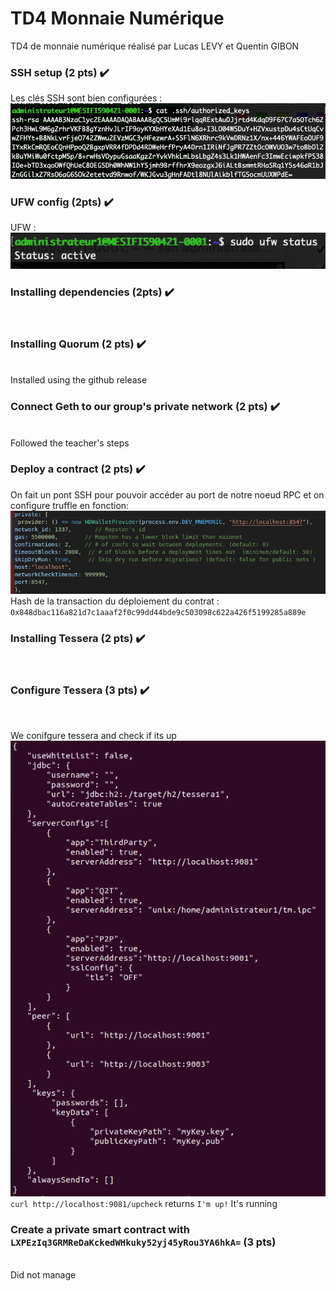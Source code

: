 # TD4 Monnaie Numérique

TD4 de monnaie numérique réalisé par Lucas LEVY et Quentin GIBON
<br>

### SSH setup (2 pts) ✔️
Les clés SSH sont bien configurées :
![sshKeys](img/SSHKeys.png)
<br>

### UFW config (2pts) ✔️
UFW :
![ufw](img/ufw.png)
<br>

### Installing dependencies (2pts) ✔️
<br>

### Installing Quorum (2 pts) ✔️
<br>
Installed using the github release

### Connect Geth to our group's private network (2 pts) ✔️
<br>
Followed the teacher's steps 

### Deploy a contract (2 pts) ✔️
On fait un pont SSH pour pouvoir accéder au port de notre noeud RPC et on configure truffle en fonction:
![truffle](img/truffle.png)
Hash de la transaction du déploiement du contrat : `0x848dbac116a821d7c1aaaf2f0c99dd44bde9c503098c622a426f5199285a889e`
<br>

### Installing Tessera (2 pts) ✔️
<br>

### Configure Tessera (3 pts) ✔️
<br>

We conifgure tessera and check if its up
![tessera](img/tessera.png)
`curl http://localhost:9081/upcheck` returns `I'm up!`
It's running
### Create a private smart contract with `LXPEzIq3GRMReDaKckedWHkuky52yj45yRou3YA6hkA=` (3 pts)
<br>
Did not manage